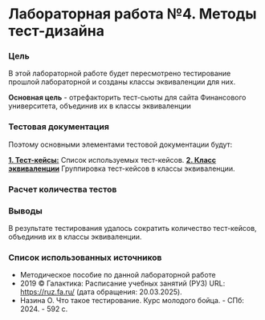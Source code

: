 # Лабораторная работа №4. Методы тест-дизайна
### Цель
В этой лабораторной работе будет пересмотрено тестирование прошлой лабораторной и созданы классы эквиваленции для них.

**Основная цель** - отрефакторить тест-сьюты для сайта Финансового университета, объединив их в классы эквиваленции

### Тестовая документация
Поэтому основными элементами тестовой документации будут:

**[1. Тест-кейсы:](test_cases.md)** Список используемых тест-кейсов.
**[2. Класс эквиваленции](eq_classes.md)** Группировка тест-кейсов в классы эквиваленции.

### Расчет количества тестов

### Выводы
В результате тестирования удалось сократить количество тест-кейсов, объединив их в классы эквиваленции.

### Список использованных источников
- Методическое пособие по данной лабораторной работе
- 2019 © Галактика: Расписание учебных занятий (РУЗ) URL: https://ruz.fa.ru/ (дата обращения: 20.03.2025).
- Назина О. Что такое тестирование. Курс молодого бойца. - СПб: 2024. - 592 с.

